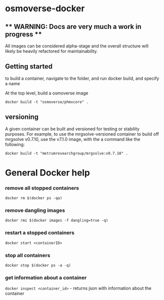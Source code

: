 # osmoverse-docker

## ** WARNING: Docs are very much a work in progress **

All images can be considered alpha-stage and the overall structure will likely be
heavily refactored for maintainability.


## Getting started

to build a container, navigate to the folder, and run docker build, and specify a name

At the top level, build a osmoverse image

```
docker build -t "osmoverse/phmxcore" .
```


## versioning

A given container can be built and versioned for testing or stability purposes. 
For example, to use the mrgsolve-versioned container to build off mrgsolve v0.7.10,
use the v7.1.0 image, with the a command like the following:

```
docker build -t "metrumresearchgroup/mrgsolve:v0.7.10" .
```


# General Docker help


### remove all stopped containers

`docker rm $(docker ps -qa)`

### remove dangling images

`docker rmi $(docker images -f dangling=true -q)`


### restart a stopped containers

`docker start <containerID>`


### stop all containers

`docker stop $(docker ps -a -q)`


### get information about a container

`docker inspect <container_id>` - returns json with information about the container
